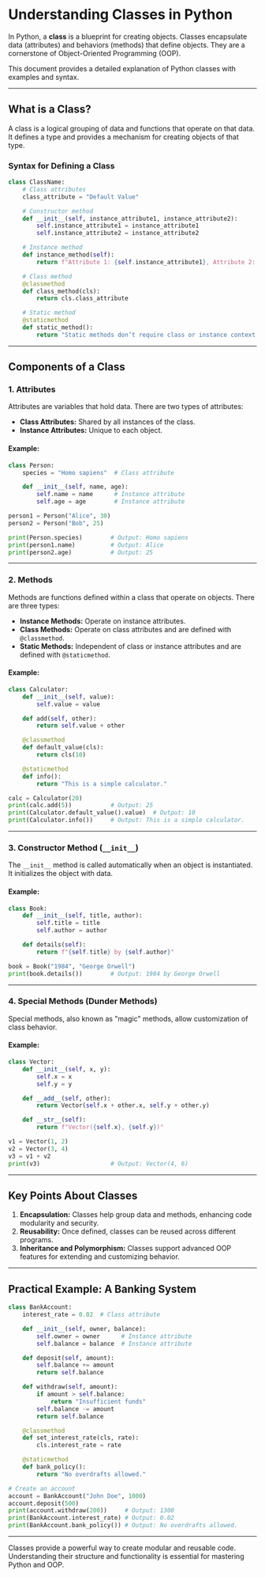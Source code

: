 # Understanding Classes in Python

In Python, a **class** is a blueprint for creating objects. Classes encapsulate data (attributes) and behaviors (methods) that define objects. They are a cornerstone of Object-Oriented Programming (OOP).

This document provides a detailed explanation of Python classes with examples and syntax.

---

## What is a Class?

A class is a logical grouping of data and functions that operate on that data. It defines a type and provides a mechanism for creating objects of that type.

### Syntax for Defining a Class
```python
class ClassName:
    # Class attributes
    class_attribute = "Default Value"

    # Constructor method
    def __init__(self, instance_attribute1, instance_attribute2):
        self.instance_attribute1 = instance_attribute1
        self.instance_attribute2 = instance_attribute2

    # Instance method
    def instance_method(self):
        return f"Attribute 1: {self.instance_attribute1}, Attribute 2: {self.instance_attribute2}"

    # Class method
    @classmethod
    def class_method(cls):
        return cls.class_attribute

    # Static method
    @staticmethod
    def static_method():
        return "Static methods don’t require class or instance context."
```

---

## Components of a Class

### 1. **Attributes**
Attributes are variables that hold data. There are two types of attributes:

- **Class Attributes:** Shared by all instances of the class.
- **Instance Attributes:** Unique to each object.

#### Example:
```python
class Person:
    species = "Homo sapiens"  # Class attribute

    def __init__(self, name, age):
        self.name = name      # Instance attribute
        self.age = age        # Instance attribute

person1 = Person("Alice", 30)
person2 = Person("Bob", 25)

print(Person.species)        # Output: Homo sapiens
print(person1.name)          # Output: Alice
print(person2.age)           # Output: 25
```

---

### 2. **Methods**
Methods are functions defined within a class that operate on objects. There are three types:

- **Instance Methods:** Operate on instance attributes.
- **Class Methods:** Operate on class attributes and are defined with `@classmethod`.
- **Static Methods:** Independent of class or instance attributes and are defined with `@staticmethod`.

#### Example:
```python
class Calculator:
    def __init__(self, value):
        self.value = value

    def add(self, other):
        return self.value + other

    @classmethod
    def default_value(cls):
        return cls(10)

    @staticmethod
    def info():
        return "This is a simple calculator."

calc = Calculator(20)
print(calc.add(5))           # Output: 25
print(Calculator.default_value().value)  # Output: 10
print(Calculator.info())     # Output: This is a simple calculator.
```

---

### 3. **Constructor Method (`__init__`)**
The `__init__` method is called automatically when an object is instantiated. It initializes the object with data.

#### Example:
```python
class Book:
    def __init__(self, title, author):
        self.title = title
        self.author = author

    def details(self):
        return f"{self.title} by {self.author}"

book = Book("1984", "George Orwell")
print(book.details())        # Output: 1984 by George Orwell
```

---

### 4. **Special Methods (Dunder Methods)**
Special methods, also known as "magic" methods, allow customization of class behavior.

#### Example:
```python
class Vector:
    def __init__(self, x, y):
        self.x = x
        self.y = y

    def __add__(self, other):
        return Vector(self.x + other.x, self.y + other.y)

    def __str__(self):
        return f"Vector({self.x}, {self.y})"

v1 = Vector(1, 2)
v2 = Vector(3, 4)
v3 = v1 + v2
print(v3)                    # Output: Vector(4, 6)
```

---

## Key Points About Classes

1. **Encapsulation:** Classes help group data and methods, enhancing code modularity and security.
2. **Reusability:** Once defined, classes can be reused across different programs.
3. **Inheritance and Polymorphism:** Classes support advanced OOP features for extending and customizing behavior.

---

## Practical Example: A Banking System

```python
class BankAccount:
    interest_rate = 0.02  # Class attribute

    def __init__(self, owner, balance):
        self.owner = owner      # Instance attribute
        self.balance = balance  # Instance attribute

    def deposit(self, amount):
        self.balance += amount
        return self.balance

    def withdraw(self, amount):
        if amount > self.balance:
            return "Insufficient funds"
        self.balance -= amount
        return self.balance

    @classmethod
    def set_interest_rate(cls, rate):
        cls.interest_rate = rate

    @staticmethod
    def bank_policy():
        return "No overdrafts allowed."

# Create an account
account = BankAccount("John Doe", 1000)
account.deposit(500)
print(account.withdraw(200))     # Output: 1300
print(BankAccount.interest_rate) # Output: 0.02
print(BankAccount.bank_policy()) # Output: No overdrafts allowed.
```

---

Classes provide a powerful way to create modular and reusable code. Understanding their structure and functionality is essential for mastering Python and OOP.
